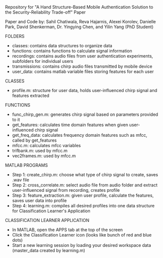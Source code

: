 Repository for "A Hand Structure-Based Mobile Authentication Solution to the Security-Reliability Trade-off" Paper

Paper and Code by: Sahil Chatiwala, Reva Hajarnis, Alexei Korolev, Danielle Park, David Shenkerman, Dr. Yingying Chen, and Yilin Yang (PhD Student)

FOLDERS
* classes: contains data structures to organize data
* functions: contains functions to calculate signal information
* recordings: contains audio files from user authentication experiments, subfolders for individual users
* transmissions: contains chirp audio files transmitted by mobile device
* user_data: contains matlab variable files storing features for each user

CLASSES
* profile.m: structure for user data, holds user-influenced chirp signal and features extracted

FUNCTIONS
* func_chirp_gen.m: generates chirp signal based on parameters provided to it
* get_features: calculates time domain features when given user-influenced chirp signal
* get_freq_data: calculates frequency domain features such as mfcc, called by get_features
* mfcc.m: calculates mfcc variables
* trifbank.m: used by mfcc.m
* vec2frames.m: used by mfcc.m

MATLAB PROGRAMS 
* Step 1: create_chirp.m: choose what type of chirp signal to create, saves .wav file
* Step 2: cross_correlate.m: select audio file from audio folder and extract user-influenced signal from recording, creates profile
* Step 3: feature_extraction.m: given user profile, calculate the features, saves user data into profile
* Step 4: learning.m: compiles all desired profiles into one data structure for Classification Learner's Application

CLASSIFICATION LEARNER APPLICATION
* In MATLAB, open the APPS tab at the top of the screen
* Click the Classification Learner icon (looks like bunch of red and blue dots)
* Start a new learning session by loading your desired workspace data (master_data created by learning.m)
